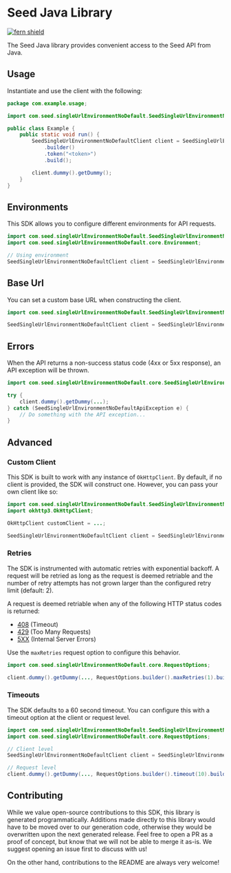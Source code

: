 # Seed Java Library

[![fern shield](https://img.shields.io/badge/%F0%9F%8C%BF-Built%20with%20Fern-brightgreen)](https://buildwithfern.com?utm_source=github&utm_medium=github&utm_campaign=readme&utm_source=Seed%2FJava)

The Seed Java library provides convenient access to the Seed API from Java.

## Usage

Instantiate and use the client with the following:

```java
package com.example.usage;

import com.seed.singleUrlEnvironmentNoDefault.SeedSingleUrlEnvironmentNoDefaultClient;

public class Example {
    public static void run() {
        SeedSingleUrlEnvironmentNoDefaultClient client = SeedSingleUrlEnvironmentNoDefaultClient
            .builder()
            .token("<token>")
            .build();

        client.dummy().getDummy();
    }
}
```

## Environments

This SDK allows you to configure different environments for API requests.

```java
import com.seed.singleUrlEnvironmentNoDefault.SeedSingleUrlEnvironmentNoDefaultClient;
import com.seed.singleUrlEnvironmentNoDefault.core.Environment;

// Using environment
SeedSingleUrlEnvironmentNoDefaultClient client = SeedSingleUrlEnvironmentNoDefaultClient.builder().environment(Environment.Production).build();
```

## Base Url

You can set a custom base URL when constructing the client.

```java
import com.seed.singleUrlEnvironmentNoDefault.SeedSingleUrlEnvironmentNoDefaultClient;

SeedSingleUrlEnvironmentNoDefaultClient client = SeedSingleUrlEnvironmentNoDefaultClient.builder().url("https://example.com").build();
```

## Errors

When the API returns a non-success status code (4xx or 5xx response), an API exception will be thrown.

```java
import com.seed.singleUrlEnvironmentNoDefault.core.SeedSingleUrlEnvironmentNoDefaultApiException;

try {
    client.dummy().getDummy(...);
} catch (SeedSingleUrlEnvironmentNoDefaultApiException e) {
    // Do something with the API exception...
}
```

## Advanced

### Custom Client

This SDK is built to work with any instance of `OkHttpClient`. By default, if no client is provided, the SDK will construct one. 
However, you can pass your own client like so:

```java
import com.seed.singleUrlEnvironmentNoDefault.SeedSingleUrlEnvironmentNoDefaultClient;
import okhttp3.OkHttpClient;

OkHttpClient customClient = ...;

SeedSingleUrlEnvironmentNoDefaultClient client = SeedSingleUrlEnvironmentNoDefaultClient.builder().httpClient(customClient).build();
```

### Retries

The SDK is instrumented with automatic retries with exponential backoff. A request will be retried as long
as the request is deemed retriable and the number of retry attempts has not grown larger than the configured
retry limit (default: 2).

A request is deemed retriable when any of the following HTTP status codes is returned:

- [408](https://developer.mozilla.org/en-US/docs/Web/HTTP/Status/408) (Timeout)
- [429](https://developer.mozilla.org/en-US/docs/Web/HTTP/Status/429) (Too Many Requests)
- [5XX](https://developer.mozilla.org/en-US/docs/Web/HTTP/Status/500) (Internal Server Errors)

Use the `maxRetries` request option to configure this behavior.

```java
import com.seed.singleUrlEnvironmentNoDefault.core.RequestOptions;

client.dummy().getDummy(..., RequestOptions.builder().maxRetries(1).build());
```

### Timeouts

The SDK defaults to a 60 second timeout. You can configure this with a timeout option at the client or request level.

```java
import com.seed.singleUrlEnvironmentNoDefault.SeedSingleUrlEnvironmentNoDefaultClient;
import com.seed.singleUrlEnvironmentNoDefault.core.RequestOptions;

// Client level
SeedSingleUrlEnvironmentNoDefaultClient client = SeedSingleUrlEnvironmentNoDefaultClient.builder().timeout(10).build();

// Request level
client.dummy().getDummy(..., RequestOptions.builder().timeout(10).build());
```

## Contributing

While we value open-source contributions to this SDK, this library is generated programmatically.
Additions made directly to this library would have to be moved over to our generation code,
otherwise they would be overwritten upon the next generated release. Feel free to open a PR as
a proof of concept, but know that we will not be able to merge it as-is. We suggest opening
an issue first to discuss with us!

On the other hand, contributions to the README are always very welcome!